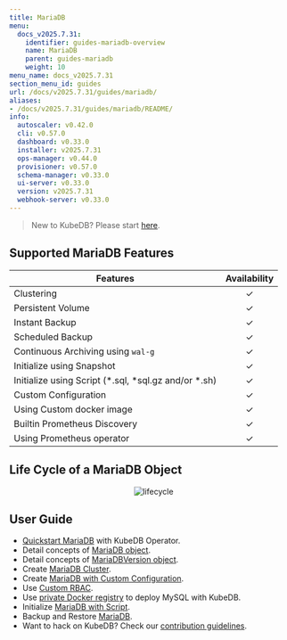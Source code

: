 ```yaml
---
title: MariaDB
menu:
  docs_v2025.7.31:
    identifier: guides-mariadb-overview
    name: MariaDB
    parent: guides-mariadb
    weight: 10
menu_name: docs_v2025.7.31
section_menu_id: guides
url: /docs/v2025.7.31/guides/mariadb/
aliases:
- /docs/v2025.7.31/guides/mariadb/README/
info:
  autoscaler: v0.42.0
  cli: v0.57.0
  dashboard: v0.33.0
  installer: v2025.7.31
  ops-manager: v0.44.0
  provisioner: v0.57.0
  schema-manager: v0.33.0
  ui-server: v0.33.0
  version: v2025.7.31
  webhook-server: v0.33.0
---
```


> New to KubeDB? Please start [here](/docs/v2025.7.31/README).

## Supported MariaDB Features

| Features                                                | Availability |
|---------------------------------------------------------| :----------: |
| Clustering                                              |   &#10003;   |
| Persistent Volume                                       |   &#10003;   |
| Instant Backup                                          |   &#10003;   |
| Scheduled Backup                                        |   &#10003;   |
| Continuous Archiving using `wal-g`                      |   &#10003;   |
| Initialize using Snapshot                               |   &#10003;   |
| Initialize using Script (\*.sql, \*sql.gz and/or \*.sh) |   &#10003;   |
| Custom Configuration                                    |   &#10003;   |
| Using Custom docker image                               |   &#10003;   |
| Builtin Prometheus Discovery                            |   &#10003;   |
| Using Prometheus operator                               |   &#10003;   |

## Life Cycle of a MariaDB Object

<p align="center">
  <img alt="lifecycle"  src="/docs/v2025.7.31/guides/mariadb/images/mariadb-lifecycle.png" >
</p>

## User Guide

- [Quickstart MariaDB](/docs/v2025.7.31/guides/mariadb/quickstart/overview) with KubeDB Operator.
- Detail concepts of [MariaDB object](/docs/v2025.7.31/guides/mariadb/concepts/mariadb).
- Detail concepts of [MariaDBVersion object](/docs/v2025.7.31/guides/mariadb/concepts/mariadb-version).
- Create [MariaDB Cluster](/docs/v2025.7.31/guides/mariadb/clustering/galera-cluster).
- Create [MariaDB with Custom Configuration](/docs/v2025.7.31/guides/mariadb/configuration/using-config-file).
- Use [Custom RBAC](/docs/v2025.7.31/guides/mariadb/custom-rbac/using-custom-rbac).
- Use [private Docker registry](/docs/v2025.7.31/guides/mariadb/private-registry/quickstart) to deploy MySQL with KubeDB.
- Initialize [MariaDB with Script](/docs/v2025.7.31/guides/mariadb/initialization/using-script).
- Backup and Restore [MariaDB](/docs/v2025.7.31/guides/mariadb/backup/stash/overview).
- Want to hack on KubeDB? Check our [contribution guidelines](/docs/v2025.7.31/CONTRIBUTING).
